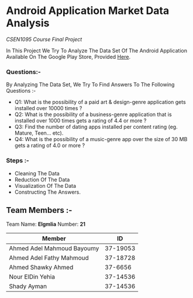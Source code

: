 # Android Application Market Data Analysis
*CSEN1095 Course Final Project*

In This Project We Try To Analyze The Data Set Of The Android Application Available On The Google Play Store, Provided [Here](https://www.datacamp.com/projects/619).

### Questions:-

By Analyzing The Data Set, We Try To Find Answers To The Following Questions :-

- Q1: What is the possibility of a paid art & design-genre application gets installed over 10000 times ?
- Q2: What is the possibility of a business-genre application that is installed over 1000 times gets a rating of 4.4 or more ?
- Q3: Find the number of dating apps installed per content rating (eg. Mature, Teen... etc).
- Q4: What is the possibility of a music-genre app over the size of 30 MB gets a rating of 4.0 or more ?

### Steps :-

 - Cleaning The Data
 - Reduction Of The Data
 - Visualization Of The Data
 - Constructing The Answers.
 
## Team Members :-

Team Name:  **Elgmlia** 
Number: **21** 

| Member | ID |
| ------ | ------ |
| Ahmed Adel Mahmoud Bayoumy | 37-19053 |
| Ahmed Adel Fathy Mahmoud | 37-18728 |
| Ahmed Shawky Ahmed | 37-6656 |
| Nour ElDin Yehia | 37-14536 |
| Shady Ayman | 37-14536 |

